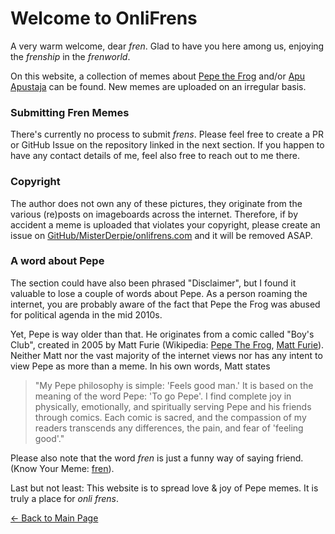 # Welcome to OnliFrens

A very warm welcome, dear _fren_.
Glad to have you here among us, enjoying the _frenship_ in the _frenworld_.

On this website, a collection of memes about [Pepe the Frog](https://en.wikipedia.org/wiki/Pepe_the_Frog) and/or
[Apu Apustaja](https://knowyourmeme.com/memes/apu-apustaja) can be found.
New memes are uploaded on an irregular basis.

### Submitting Fren Memes

There's currently no process to submit _frens_.
Please feel free to create a PR or GitHub Issue on the repository linked in the next section.
If you happen to have any contact details of me, feel also free to reach out to me there.

### Copyright

The author does not own any of these pictures, they originate from the various (re)posts on imageboards across the internet.
Therefore, if by accident a meme is uploaded that violates your copyright, please create an issue on
[GitHub/MisterDerpie/onlifrens.com](https://github.com/MisterDerpie/onlifrens.com) and it will be removed ASAP.

### A word about Pepe

The section could have also been phrased "Disclaimer", but I found it valuable to lose a couple of words about Pepe.
As a person roaming the internet, you are probably aware of the fact that Pepe the Frog was abused for political agenda in the mid 2010s.

Yet, Pepe is way older than that.
He originates from a comic called "Boy's Club", created in 2005 by Matt Furie (Wikipedia: [Pepe The Frog](https://en.wikipedia.org/wiki/Pepe_the_Frog),
[Matt Furie](https://en.wikipedia.org/wiki/Matt_Furie)).
Neither Matt nor the vast majority of the internet views nor has any intent to view Pepe as more than a meme.
In his own words, Matt states

> "My Pepe philosophy is simple: 'Feels good man.'
It is based on the meaning of the word Pepe: 'To go Pepe'.
I find complete joy in physically, emotionally, and spiritually serving Pepe and his friends through comics.
Each comic is sacred, and the compassion of my readers transcends any differences, the pain, and fear of 'feeling good'."

Please also note that the word _fren_ is just a funny way of saying friend. (Know Your Meme: [fren](https://knowyourmeme.com/memes/fren)).

Last but not least: This website is to spread love & joy of Pepe memes.
It is truly a place for _onli frens_.

[← Back to Main Page](https://onlifrens.com/)